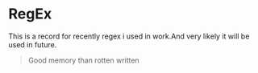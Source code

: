RegEx 
====

This is  a  record for recently regex i used in work.And very likely it will be used in future.

>Good memory than rotten written

